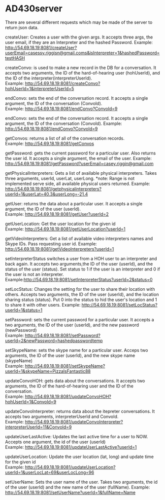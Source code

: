 # AD430server
There are several different requests which may be made of the server to return json data.

createUser: Creates a user with the given args. It accepts three args, the user email, if they are an Interpreter and the hashed Password.
Example: http://54.69.18.19:8081/createUser?userEmail=casessy.riggisn@gmail.coms&isInterpreter=1&hashedPassword=testHASH

createConvo: is used to make a new record in the DB for a conversation. It accepts two arguments, the ID of the hard-of-hearing user (hohUserId), and the ID of the interpreter(interpreterUserId).  
Example: http://54.69.18.19:8081/createConvo?hohUserId=1&interpreterUserId=5

endConvo: sets the end of the conversation record. It accepts a single argument, the ID of the conversation (ConvoId).  
Example: http://54.69.18.19:8081/endConvo?ConvoId=9

endConvo: sets the end of the conversation record. It accepts a single argument, the ID of the conversation (ConvoId).
Example: http://54.69.18.19:8081/endConvo?ConvoId=9

getConvos: returns a list of all of the conversation records.  
Example: http://54.69.18.19:8081/getConvos

getPassword: gets the current password for a particular user. Also returns the user id. It accepts a single argument, the email of the user. 
Example: http://54.69.18.19:8081/getPassword?userEmail=casey.riggin@gmail.com

getPhysicalInterpreters: Gets a list of available physical interpreters. Takes three arguments, userId, userLat, userLong. *note: Range is not implemented serve side, all available physical users returned. 
Example: http://54.69.18.19:8081/getphysicalinterpreters?userId=1&userLat=40.3&userLong=-21.4

getUser: returns the data about a particular user. It accepts a single argument, the ID of the user (userId).  
Example: http://54.69.18.19:8081/getUser?userId=2

getUserLocation: Get the user location for the given id  
Example: http://54.69.18.19:8081/getUserLocation?userId=1

getVideoInterpreters: Get a list of available video interpreters names and Skype IDs. Pass requesting user id. 
Example: http://54.69.18.19:8081/getVideoInterpreters?userId=1

setInterpreterStatus switches a user from a HOH user to an interpreter and back again. It accepts two arguments,the ID of the user (userId), and the status of the user (status). Set status to 1 if the user is an interpreter and 0 if the user is not an interpreter.  
Example:http://54.69.18.19:8081/setInterpreterStatus?userId=2&status=0

setLocStatus: Changes the setting for the user to share their location with others. Accepts two arguments, the ID of the user (userId), and the location sharing status (status). Put 0 into the status to hid the user's location and 1 to share it with other users.
Example: http://54.69.18.19:8081/setLocStatus?userId=1&status=1

setPassword: sets the current password for a particular user. It accepts a two arguments, the ID of the user (userId), and the new password   (newPassword)  
Example: http://54.69.18.19:8081/setPassword?userId=2&newPassword=hashedpasswordtemp

setSkypeName: sets the skype name for a particular user.  Acceps two arguments, the ID of the user (userId), and the new skype name (skypeName)  
Example: http://54.69.18.19:8081/setSkypeName?userId=1&skypeName=PizzaIsFantastic88

updateConvoHOH: gets data about the conversations. It accepts two arguments, the ID of the hard-of-hearing user and the ID of the conversation.  
Example: http://54.69.18.19:8081/updateConvoHOH?hohUserId=1&ConvoId=9

updateConvoInterpreter: returns data about the itepreter conversations. It accepts two arguments, interpreterUserId and ConvoId.  
Example: http://54.69.18.19:8081/updateConvoInterpreter?interpreterUserId=11&ConvoId=9

updateUserLastActive: Updates the last active time for a user to NOW. Accepts one argument, the id of the user (userId)  
Example: http://54.69.18.19:8081/updateUserLastActive?userId=1

updateUserLocation: Update the user location (lat, long) and update time for the given id  
Example: http://54.69.18.19:8081/updateUserLocation?userId=1&userLocLat=69&userLocLong=96

setUserName: Sets the user name of the user. Takes two arguments, the id of the user (userId) and the new name of the user (fullName).
Example: http://54.69.18.19:8081/setUserName?userId=1&fullName=Name
